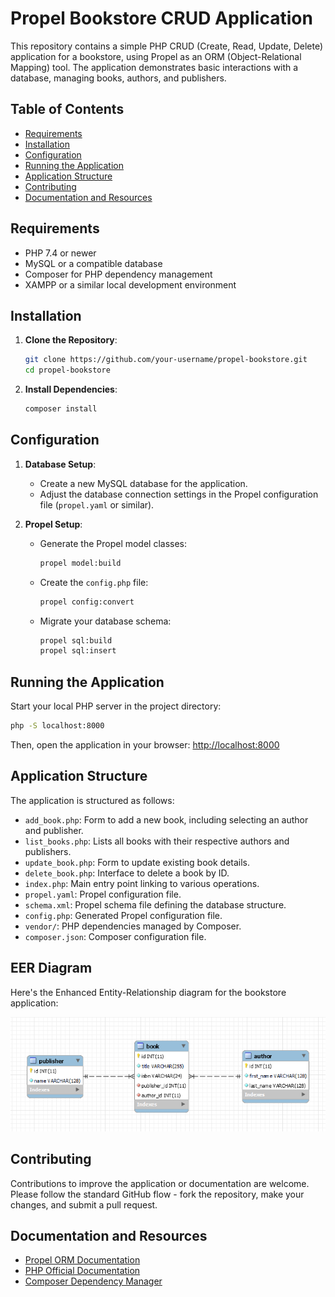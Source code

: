 # Propel Bookstore CRUD Application

This repository contains a simple PHP CRUD (Create, Read, Update, Delete) application for a bookstore, using Propel as an ORM (Object-Relational Mapping) tool. The application demonstrates basic interactions with a database, managing books, authors, and publishers.

## Table of Contents

- [Requirements](#requirements)
- [Installation](#installation)
- [Configuration](#configuration)
- [Running the Application](#running-the-application)
- [Application Structure](#application-structure)
- [Contributing](#contributing)
- [Documentation and Resources](#documentation-and-resources)

## Requirements

- PHP 7.4 or newer
- MySQL or a compatible database
- Composer for PHP dependency management
- XAMPP or a similar local development environment

## Installation

1. **Clone the Repository**:
    ```bash
    git clone https://github.com/your-username/propel-bookstore.git
    cd propel-bookstore
    ```

2. **Install Dependencies**:
    ```bash
    composer install
    ```

## Configuration

1. **Database Setup**:
    - Create a new MySQL database for the application.
    - Adjust the database connection settings in the Propel configuration file (`propel.yaml` or similar).

2. **Propel Setup**:
    - Generate the Propel model classes:
      ```bash
      propel model:build
      ```
    - Create the `config.php` file:
      ```bash
      propel config:convert
      ```
    - Migrate your database schema:
      ```bash
      propel sql:build
      propel sql:insert
      ```

## Running the Application

Start your local PHP server in the project directory:

```bash
php -S localhost:8000
```

Then, open the application in your browser: [http://localhost:8000](http://localhost:8000)

## Application Structure

The application is structured as follows:

- `add_book.php`: Form to add a new book, including selecting an author and publisher.
- `list_books.php`: Lists all books with their respective authors and publishers.
- `update_book.php`: Form to update existing book details.
- `delete_book.php`: Interface to delete a book by ID.
- `index.php`: Main entry point linking to various operations.
- `propel.yaml`: Propel configuration file.
- `schema.xml`: Propel schema file defining the database structure.
- `config.php`: Generated Propel configuration file.
- `vendor/`: PHP dependencies managed by Composer.
- `composer.json`: Composer configuration file.

## EER Diagram

Here's the Enhanced Entity-Relationship diagram for the bookstore application:

![EER Diagram](EERdiagram.png)


## Contributing

Contributions to improve the application or documentation are welcome. Please follow the standard GitHub flow - fork the repository, make your changes, and submit a pull request.

## Documentation and Resources

- [Propel ORM Documentation](http://propelorm.org/Documentation/)
- [PHP Official Documentation](https://www.php.net/docs.php)
- [Composer Dependency Manager](https://getcomposer.org/doc/)
